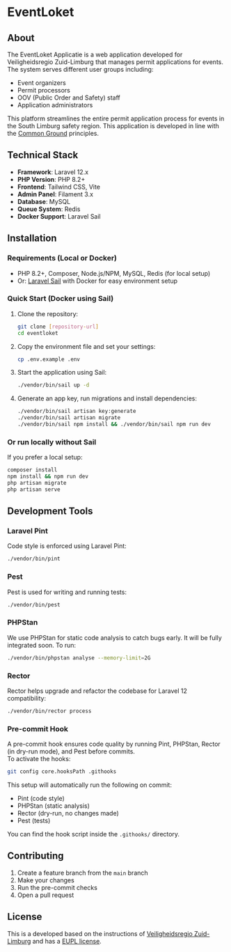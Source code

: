 # EventLoket

## About

The EventLoket Applicatie is a web application developed for Veiligheidsregio Zuid-Limburg that manages permit applications for events. The system serves different user groups including:

- Event organizers
- Permit processors
- OOV (Public Order and Safety) staff
- Application administrators

This platform streamlines the entire permit application process for events in the South Limburg safety region. This application is developed in line with the [Common Ground](https://commonground.nl/) principles.

## Technical Stack

- **Framework**: Laravel 12.x
- **PHP Version**: PHP 8.2+
- **Frontend**: Tailwind CSS, Vite
- **Admin Panel**: Filament 3.x
- **Database**: MySQL
- **Queue System**: Redis
- **Docker Support**: Laravel Sail

## Installation

### Requirements (Local or Docker)

- PHP 8.2+, Composer, Node.js/NPM, MySQL, Redis (for local setup)
- Or: [Laravel Sail](https://laravel.com/docs/sail) with Docker for easy environment setup

### Quick Start (Docker using Sail)

1. Clone the repository:
   ```bash
   git clone [repository-url]
   cd eventloket
   ```

2. Copy the environment file and set your settings:
   ```bash
   cp .env.example .env
   ```

3. Start the application using Sail:
   ```bash
   ./vendor/bin/sail up -d
   ```

4. Generate an app key, run migrations and install dependencies:
   ```bash
   ./vendor/bin/sail artisan key:generate
   ./vendor/bin/sail artisan migrate
   ./vendor/bin/sail npm install && ./vendor/bin/sail npm run dev
   ```

### Or run locally without Sail

If you prefer a local setup:
```bash
composer install
npm install && npm run dev
php artisan migrate
php artisan serve
```

## Development Tools

### Laravel Pint

Code style is enforced using Laravel Pint:
```bash
./vendor/bin/pint
```

### Pest

Pest is used for writing and running tests:
```bash
./vendor/bin/pest
```

### PHPStan

We use PHPStan for static code analysis to catch bugs early. It will be fully integrated soon. To run:
```bash
./vendor/bin/phpstan analyse --memory-limit=2G
```

### Rector

Rector helps upgrade and refactor the codebase for Laravel 12 compatibility:
```bash
./vendor/bin/rector process
```

### Pre-commit Hook

A pre-commit hook ensures code quality by running Pint, PHPStan, Rector (in dry-run mode), and Pest before commits.  
To activate the hooks:

```bash
git config core.hooksPath .githooks
```

This setup will automatically run the following on commit:

- Pint (code style)
- PHPStan (static analysis)
- Rector (dry-run, no changes made)
- Pest (tests)

You can find the hook script inside the `.githooks/` directory.

## Contributing

1. Create a feature branch from the `main` branch
2. Make your changes
3. Run the pre-commit checks
4. Open a pull request

## License

This is a developed based on the instructions of [Veiligheidsregio Zuid-Limburg](https://www.vrzl.nl/) and has a [EUPL license](LICENSE.MD).
